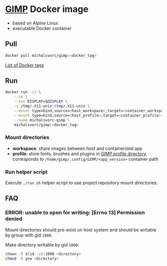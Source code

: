 # [GIMP](https://www.gimp.org/) Docker image
- based on Alpine Linux
- executable Docker container

## Pull
```bash
docker pull michalsvorc/gimp:<docker_tag>
```
[List of Docker tags](https://hub.docker.com/repository/docker/michalsvorc/gimp/tags)

## Run
```bash
docker run -it \
    --rm \
    --env DISPLAY=$DISPLAY \
    -v /tmp/.X11-unix:/tmp/.X11-unix \
    --mount type=bind,source=<host_workspace>,target=<container_workspace> \
    --mount type=bind,source=<host_profile>,target=<container_profile> \
    --name michalsvorc-gimp \
    michalsvorc/gimp:<docker_tag>
```

### Mount directories
- **workspace**: share images between host and containerized app
- **profile**: store fonts, brushes and plugins in [GIMP profile directory](https://www.gimp.org/tutorials/GIMPProfile/), corresponds to `/home/gimp/.config/GIMP/<app_version>` container path

### Run helper script
Execute `./run.sh` helper script to use project repository mount directories.

## FAQ

### ERROR: unable to open for writing: [Errno 13] Permission denied
Mount directories should pre-exist on host system and should be writable by group with gid `1000`.

Make directory writable by gid `1000`:
```bash
chown -R $(id -u):1000 <directory>
chmod -R g+w <directory>
```
